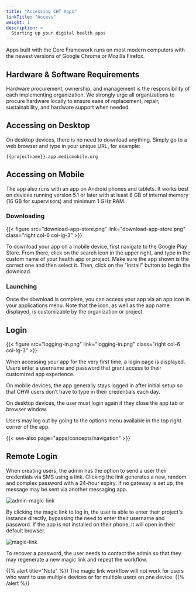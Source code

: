 ```yaml
---
title: "Accessing CHT Apps"
linkTitle: "Access"
weight: 1
description: >
  Starting up your digital health apps
---
```


Apps built with the Core Framework runs on most modern computers with the newest versions of Google Chrome or Mozilla Firefox.

## Hardware & Software Requirements

Hardware procurement, ownership, and management is the responsibility of each implementing organization. We strongly urge all organizations to procure hardware locally to ensure ease of replacement, repair, sustainability, and hardware support when needed.


## Accessing on Desktop

On desktop devices, there is no need to download anything. Simply go to a web browser and type in your unique URL, for example:

`{{projectname}}.app.medicmobile.org`

## Accessing on Mobile

The app also runs with an app on Android phones and tablets. It works best on devices running version 5.1 or later with at least 8 GB of internal memory (16 GB for supervisors) and minimum 1 GHz RAM.

### Downloading

{{< figure src="download-app-store.png" link="download-app-store.png" class="right col-6 col-lg-3" >}}

To download your app on a mobile device, first navigate to the Google Play Store. From there, click on the search icon in the upper right, and type in the custom name of your health app or project. Make sure the app shown is the correct one and then select it. Then, click on the “Install” button to begin the download. 

### Launching

Once the download is complete, you can access your app via an app icon in your applications menu. Note that the icon, as well as the app name displayed, is customizable by the organization or project.

## Login

{{< figure src="logging-in.png" link="logging-in.png" class="right col-6 col-lg-3" >}}

When accessing your app for the very first time, a login page is displayed. Users enter a username and password that grant access to their customized app experience.

On mobile devices, the app generally stays logged in after initial setup so that CHW users don’t have to type in their credentials each day. 

On desktop devices, the user must login again if they close the app tab or browser window.

Users may log out by going to the options menu available in the top right corner of the app.

{{< see-also page="apps/concepts/navigation" >}}

## Remote Login

When creating users, the admin has the option to send a user their credentials via SMS using a link. Clicking the link generates a new, random and complex password with a 24-hour expiry. If no gateway is set up, the message may be sent via another messaging app. 

![admin-magic-link](admin-magic-link.png)

By clicking the magic link to log in, the user is able to enter their project's instance directly, bypassing the need to enter their username and password. If the app is not installed on their phone, it will open in their default browser.

![magic-link](magic-link.png)

To recover a password, the user needs to contact the admin so that they may regenerate a new magic link and repeat the workflow. 

{{% alert title="Note" %}}
The magic link workflow will not work for users who want to use multiple devices or for multiple users on one device.
{{% /alert %}}


